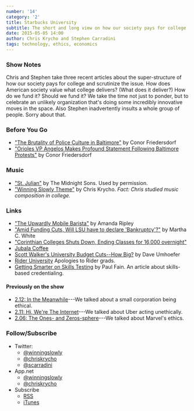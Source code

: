 ```yaml
---
number: '14'
category: '2'
title: Starbucks University
subtitle: The short and long view on how our society pays for college
date: 2015-05-05 14:00
author: Chris Krycho and Stephen Carradini
tags: technology, ethics, economics
---
```


### Show Notes

Chris and Stephen take three recent articles about the super-structure of how
our society pays for college and scrutinize the issue. How does American society
value what college delivers? (What does it deliver?) How do we fund it? Should
we fund it? We take the time not just to ponder, but to celebrate an unlikely
organization that's doing some incredibly innovative moves in the space. Also
Stephen inadvertently insults a whole group of people. Sorry about that.

### Before You Go

  - ["The Brutality of Police Culture in Baltimore"][brutality] by Conor
    Friedersdorf
  - ["Orioles VP Angelos Makes Profound Statement Following Baltimore
    Protests"][orioles] by Conor Friedersdorf

[brutality]: //www.theatlantic.com/politics/archive/2015/04/the-brutality-of-police-culture-in-baltimore/391158/
[orioles]: //washington.cbslocal.com/2015/04/27/orioles-vp-angelos-makes-profound-statement-on-twitter-following-baltimore-protests/

### Music

  - ["St. Julian"](//themidnightsons.bandcamp.com/track/st-julian) by The
    Midnight Sons. Used by permission.
  - ["Winning Slowly Theme"](//soundcloud.com/chriskrycho/winning-slowly)
    by Chris Krycho. *Fact: Chris studied music composition in college.*

### Links

  - ["The Upwardly Mobile Barista"][barista] by Amanda Ripley
  -	["Amid Funding Cuts, Will LSU have to declare 'Bankruptcy'?"][LSU] by Martha
    C. White
  - ["Corinthian Colleges Shuts Down, Ending Classes for 16,000 overnight"][16k]
  - [Jubala Coffee](//www.jubalacoffee.com/)
  - [Scott Walker's University Budget Cuts--How Big?][walker] by Dave Umhoefer
  - [Rider University] Apologies to Rider grads.
  - [Getting Smarter on Skills Testing][skills] by Paul Fain. An article about
    skills-based credentialing.

[barista]: //www.theatlantic.com/magazine/archive/2015/05/the-upwardly-mobile-barista/389513/
[LSU]: //www.nbcnews.com/business/economy/amid-funding-cuts-will-lsu-have-declare-bankruptcy-n347951
[16k]: //www.nbcnews.com/news/education/corinthian-colleges-shuts-down-ending-classes-16-000-overnight-n348741
[walker]: //www.politifact.com/wisconsin/article/2015/feb/17/scott-walkers-university-budget-cuts-13-25-16-mayb/
[Rider University]: //www.rider.edu/
[skills]: //www.insidehighered.com/news/2012/10/16/companys-skills-tests-offer-glimpse-alternative-credentialing

#### Previously on the show

  - [2.12: In the Meanwhile][2.12]---We talked about a small corporation being
    ethical.
  - [2.11: Hi, We're The Internet][2.11]---We talked about Uber acting
    unethically.
  - [2.06: The Ones- and Zeros-sphere][2.06]---We talked about Marvel's ethics.

[2.06]: //www.winningslowly.org/2.06/
[2.11]: //www.winningslowly.org/2.11/
[2.12]: //www.winningslowly.org/2.12/

### Follow/Subscribe

  - Twitter:
      + [@winningslowly](//www.twitter.com/winningslowly)
      + [@chriskrycho](//www.twitter.com/chriskrycho)
      + [@scarradini](//www.twitter.com/scarradini)
  - App.net
      + [@winningslowly](//alpha.app.net/winningslowly)
      + [@chriskrycho](//alpha.app.net/chriskrycho)
  - Subscribe
      + [RSS](//www.winningslowly.org/feed.xml)
      + [iTunes](//itunes.apple.com/us/podcast/winning-slowly/id807603957?mt=2)
